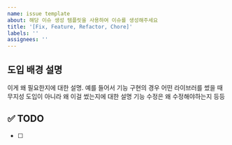 ```yaml
---
name: issue template
about: 해당 이슈 생성 템플릿을 사용하여 이슈를 생성해주세요
title: '[Fix, Feature, Refactor, Chore]'
labels: ''
assignees: ''
---
```


## 도입 배경 설명

이게 왜 필요한지에 대한 설명.
예를 들어서 기능 구현의 경우 어떤 라이브러를 썼을 때
무지성 도입이 아니라 왜 이걸 썼는지에 대한 설명
기능 수정은 왜 수정해야하는지 등등

## ✅ TODO

- [ ]
